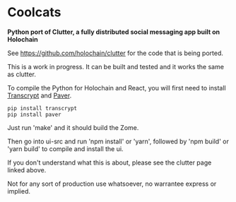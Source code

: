 # Coolcats
**Python port of Clutter, a fully distributed social messaging app built on Holochain**

See https://github.com/holochain/clutter for the code that is being ported.

This is a work in progress. It can be built and tested and it works the same as clutter.

To compile the Python for Holochain and React, you will first need to install
[Transcrypt](https://www.transcrypt.org) and [Paver](https://pythonhosted.org/Paver).

    pip install transcrypt
    pip install paver

Just run 'make' and it should build the Zome.

Then go into ui-src and run 'npm install' or 'yarn', followed by 'npm build' or
'yarn build' to compile and install the ui.

If you don't understand what this is about, please see the clutter page linked above.

Not for any sort of production use whatsoever, no warrantee express or implied.
